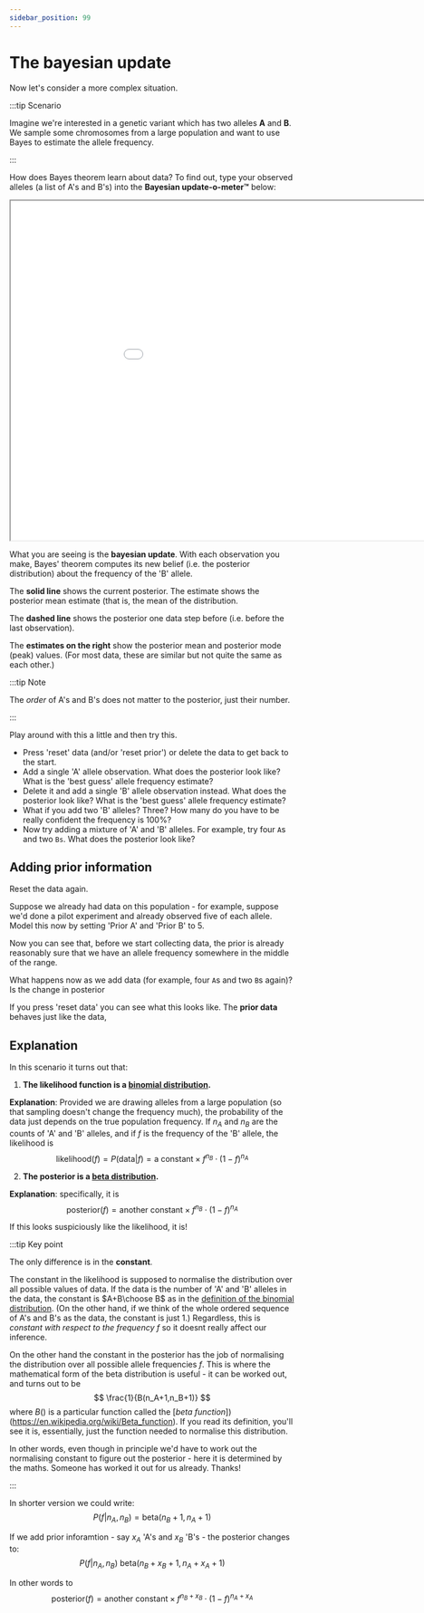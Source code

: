 ```yaml
---
sidebar_position: 99
---
```


# The bayesian update

Now let's consider a more complex situation.

:::tip Scenario

Imagine we're interested in a genetic variant which has two alleles **A** and **B**.  We sample some chromosomes from a large
population and want to use Bayes to estimate the allele frequency.  

:::

How does Bayes theorem learn about data?  To find out, type your observed alleles (a list of A's and B's) into the **Bayesian update-o-meter™** below:

<iframe src="/chg-training-resources/html/bayesian_update.html" width="1000px" height="600px"> 
</iframe>

What you are seeing is the **bayesian update**.  With each observation you make, Bayes' theorem computes its new belief (i.e. the posterior distribution) about the frequency of the 'B' allele.

The **solid line** shows the current posterior.  The estimate shows the posterior mean estimate (that is, the mean of the distribution.  

The **dashed line** shows the posterior one data step before (i.e. before the last observation).

The **estimates on the right** show the posterior mean and posterior mode (peak) values.  (For most data, these are similar but not quite the same as each other.)

:::tip Note

The *order* of A's and B's does not matter to the posterior, just their number.

:::



Play around with this a little and then try this.

* Press 'reset' data (and/or 'reset prior') or delete the data to get back to the start.
* Add a single 'A' allele observation.  What does the posterior look like?  What is the 'best guess' allele frequency estimate?
* Delete it and add a single 'B' allele observation instead.  What does the posterior look like?  What is the 'best guess' allele frequency estimate?
* What if you add two 'B' alleles? Three?  How many do you have to be really confident the frequency is 100%?
* Now try adding a mixture of 'A' and 'B' alleles.  For example, try four `A`s and two `Bs`.  What does the posterior look like?


## Adding prior information

Reset the data again.

Suppose we already had data on this population - for example, suppose we'd done a pilot experiment and already observed five of each allele.  Model this now by setting 'Prior A' and 'Prior B' to 5.

Now you can see that, before we start collecting data, the prior is already reasonably sure that we have an allele frequency somewhere in the middle of the range.

What happens now as we add data (for example, four `A`s and two `B`s again)?  Is the change in posterior

If you press 'reset data' you can see what this looks like. The **prior data** behaves just like the data, 

## Explanation

In this scenario it turns out that:

1. **The likelihood function is a [binomial distribution](./some_distributions.md).**

**Explanation**: Provided we are drawing alleles from a large population (so that sampling doesn't change the frequency
much), the probability of the data just depends on the true population frequency.  If $n_A$ and $n_B$ are the counts of 'A' and 'B' alleles, and if $f$ is the frequency of the 'B' allele, the likelihood is
$$
\text{likelihood}(f) = P(\text{data}|f) = \text{a constant} \times
f^{n_B}\cdot(1-f)^{n_A}
$$

2. **The posterior is a [beta distribution](./some_distributions.md).**

**Explanation**: specifically, it is
$$
\text{posterior}(f) = \text{another constant} \times f^{n_B}\cdot (1-f)^{n_A}
$$

If this looks suspiciously like the likelihood, it is!

:::tip Key point

The only difference is in the **constant**.  

The constant in the likelihood is supposed to normalise the distribution over all possible values of data.  If the data is the number of 'A' and 'B' alleles in the data, the constant is $A+B\choose B$ as in the [definition of the binomial distribution](./some_distributions.md).  (On the other hand, if we think of the whole ordered sequence of A's and B's as the data, the constant is just $1$.)  Regardless, this is *constant with respect to the frequency $f$* so it doesnt really affect our inference.

On the other hand the constant in the posterior has the job of normalising the distribution over all possible allele frequencies $f$.
This is where the mathematical form of the beta distribution is useful - it can be worked out, and turns out to be
$$
\frac{1}{B(n_A+1,n_B+1)}
$$
where $B()$ is a particular function called the [*beta function*])(https://en.wikipedia.org/wiki/Beta_function).  If you read its definition, you'll see it is, essentially, just the function needed to normalise this distribution.

In other words, even though in principle we'd have to work out the normalising constant to figure out the posterior - here it is determined by the maths.  Someone has worked it out for us already.  Thanks!

:::

In shorter version we could write:
$$
P\left(f|n_A,n_B\right) = \text{beta}(n_B+1,n_A+1)
$$

If we add prior inforamtion - say $x_A$ 'A's and $x_B$ 'B's - the posterior changes to:
$$
P\left(f|n_A,n_B\right) ~ \text{beta}( n_B + x_B + 1, n_A + x_A + 1 )
$$

In other words to
$$
\text{posterior}(f) = \text{another constant} \times f^{n_B+x_B}\cdot (1-f)^{n_A+x_A}
$$
